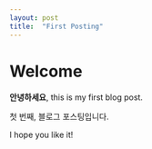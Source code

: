 ```yaml
---
layout: post
title:  "First Posting"
---
```


# Welcome

**안녕하세요**, this is my first blog post.

첫 번째, 블로그 포스팅입니다.

I hope you like it!
